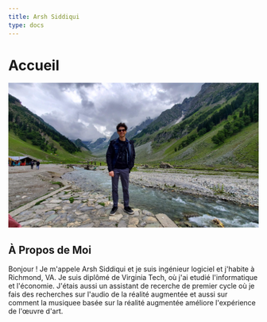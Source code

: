 ```yaml
---
title: Arsh Siddiqui
type: docs
---
```


# Accueil

![image](./images/MeInKashmir.jpg)

## À Propos de Moi

Bonjour ! Je m'appele Arsh Siddiqui et je suis ingénieur logiciel et j'habite à Richmond, VA. Je suis diplômé de Virginia Tech, où j'ai etudié l'informatique et l'économie. J'étais aussi un assistant de recerche de premier cycle où je fais des recherches sur l'audio de la réalité augmentée et aussi sur comment la musiquee basée sur la réalité augmentée améliore l'expérience de l'œuvre d'art.
